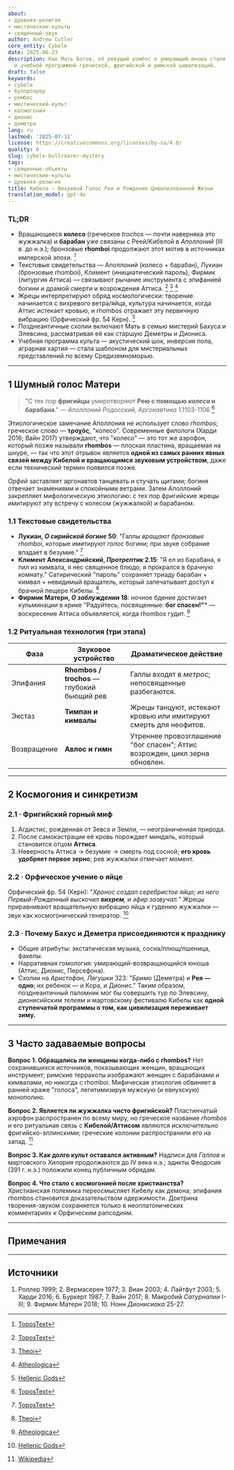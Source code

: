 ```yaml
---
about:
- древняя-религия
- мистические-культы
- священный-звук
author: Andrew Cutler
core_entity: Cybele
date: 2025-06-23
description: Как Мать Богов, её ревущий ромбос и умирающий юноша стали саундтреком
  и учебной программой греческой, фригийской и римской цивилизаций.
draft: false
keywords:
- cybele
- буллроарер
- ромбос
- мистический-культ
- космогония
- дионис
- деметра
lang: ru
lastmod: '2025-07-11'
license: https://creativecommons.org/licenses/by-sa/4.0/
quality: 6
slug: cybele-bullroarer-mystery
tags:
- священные-объекты
- мистические-культы
- древняя-религия
title: Кибела — Вихревой Голос Реи и Рождение Цивилизованной Жизни
translation_model: gpt-4o
---
```


### TL;DR
* Вращающееся **колесо** (греческое _trochos_ — почти наверняка это жужжалка) и **барабан** уже связаны с Реей/Кибелой в *Аполлоний* (III в. до н.э.); бронзовые **rhomboi** продолжают этот мотив в источниках имперской эпохи. [^oai1] 
* Текстовые свидетельства — Аполлоний (колесо + барабан), Лукиан (бронзовые rhomboi), Климент (инициатический пароль), Фирмик (литургия Аттиса) — связывают рычание инструмента с эпифанией богини и драмой смерти и возрождения Аттиса. [^oai2] [^oai3] [^oai4] 
* Жрецы интерпретируют обряд космологически: творение начинается с вихревого ветра/яйца, культура начинается, когда Аттис истекает кровью, и rhombos отражает эту первичную вибрацию (Орфический фр. 54 Керн). [^oai5] 
* Позднеантичные схолии включают Мать в семью мистерий Бахуса и Элевсина, рассматривая её как старшую Деметры и Диониса. 
* Учебная программа культа — акустический шок, инверсия пола, аграрная хартия — стала шаблоном для мистериальных представлений по всему Средиземноморью.

---

## 1 Шумный голос Матери

> "С тех пор **фригийцы** умиротворяют **Рею с помощью *колеса* и барабана**." — *Аполлоний Родосский, Аргонавтика* 1.1103-1106  [^oai1]

Этиологическое замечание Аполлония не использует слово _rhombos_; греческое слово — **τροχός**, "колесо". Современные филологи (Харди 2016; Вайн 2017) утверждают, что "колесо" — это тот же аэрофон, который позже называли **rhombos** — плоская пластина, вращаемая на шнуре, — так что этот отрывок является **одной из самых ранних явных связей между Кибелой и вращающимся звуковым устройством**, даже если технический термин появился позже.

*Орфей* заставляет аргонавтов танцевать и стучать щитами; богиня отвечает знамениями и спокойными ветрами. Затем Аполлоний закрепляет мифологическую этиологию: с тех пор фригийские жрецы имитируют эту встречу с колесом (жужжалкой) и барабаном.

### 1.1 Текстовые свидетельства

* **Лукиан, *О сирийской богине* 50**: "Галлы *вращают бронзовые rhomboi*, которые имитируют голос богини; при звуке собрание впадает в безумие."  [^oai2]  
* **Климент Александрийский, *Протрептик* 2.15**: "Я ел из барабана, я пил из кимвала, я нес священное блюдо, я прокрался в брачную комнату." Сатирический "пароль" сохраняет триаду барабан + кимвал + невидимый вращатель, который запечатывает доступ к брачной пещере Кибелы.  [^oai3]  
* **Фирмик Матерн, *О заблуждении* 18**: ночное бдение достигает кульминации в крике "Радуйтесь, посвященные: **бог спасен!"*** — воскресение Аттиса объявляется, когда rhombos гудит.  [^oai4]  

### 1.2 Ритуальная технология (три этапа)

| Фаза      | Звуковое устройство       | Драматическое действие |
|-----------|---------------------------|------------------------|
| Эпифания | **Rhombos / trochos** — глубокий бьющий рев | Галлы входят в *метрос*; непосвященные разбегаются. |
| Экстаз | **Тимпан и кимвалы** | Жрецы танцуют, истекают кровью или имитируют смерть для неофитов. |
| Возвращение | **Авлос и гимн** | Утреннее провозглашение "бог спасен"; Аттис возрожден, цикл зерна обновлен. |

---

## 2 Космогония и синкретизм

### 2.1 · Фригийский горный миф  
1. Агдистис, рожденная от Зевса и Земли, — неограниченная природа.  
2. После самокастрации её кровь порождает миндаль, который становится отцом **Аттиса**.  
3. Неверность Аттиса → безумие → смерть под сосной; **его кровь удобряет первое зерно**; рев жужжалки отмечает момент.

### 2.2 · Орфическое учение о яйце  
Орфический фр. 54 (Керн): "*Хронос создал серебристое яйцо; из него Первый-Рожденный выскочил **вихрем**, и эфир зазвучал.*" Жрецы приравнивают вращательную вибрацию яйца к гудению жужжалки — звук как космогонический генератор.  [^oai5]

### 2.3 · Почему Бахус и Деметра присоединяются к празднику 
* Общие атрибуты: экстатическая музыка, сосна/плющ/пшеница, факелы. 
* Нарративная гомология: умирающий-возвращающийся юноша (Аттис, Дионис, Персефона). 
* Схолии на *Аристофан, Лягушки* 323: "*Бримо* (Деметра) и **Рея — одно**; их ребенок — и Кора, и Дионис." Таким образом, позднеантичный паломник мог бы совершить тур по Элевсину, дионисийским *телеям* и мартовскому фестивалю Кибелы как **одной ступенчатой программы о том, как цивилизация переживает зиму.**

---

## 3 Часто задаваемые вопросы

**Вопрос 1. Обращались ли женщины когда-либо с rhombos?** 
Нет сохранившихся источников, показывающих женщин, вращающих инструмент; римские терракоты изображают женщин с барабанами и кимвалами, но никогда с rhomboi. Мифическая этиология обвиняет в ранней краже "голоса", легитимизируя мужскую (и евнухскую) монополию.

**Вопрос 2. Является ли жужжалка чисто фригийской?** 
Пластинчатый аэрофон распространен по всему миру, но греческое название _rhombos_ и его ритуальная связь с **Кибелой/Аттисом** являются исключительно фригийско-эллинскими; греческие колонии распространили его на запад. [^oai6]

**Вопрос 3. Как долго культ оставался активным?** 
Надписи для *Галлов* и мартовского *Хилария* продолжаются до IV века н.э.; эдикты Феодосия (391 г. н.э.) положили конец публичным обрядам.

**Вопрос 4. Что стало с космогонией после христианства?** 
Христианская полемика переосмысляет Кибелу как демона; эпифания rhombos становится доказательством одержимости. Доктрина творения-звуком сохраняется только в неоплатонических комментариях к Орфическим рапсодиям.

---

## Примечания 

[^oai1]: [ToposText](https://topostext.org/work/126)
[^oai2]: [ToposText](https://topostext.org/work/340)
[^oai3]: [Theoi](https://www.theoi.com/Text/ClementExhortation1.html)
[^oai4]: [Atheologica](https://atheologica.wordpress.com/2011/11/13/the-mystery-cults-christianity/)
[^oai5]: [Hellenic Gods](https://www.hellenicgods.org/orphic-rhapsodies------24)
[^oai6]: [Wikipedia](https://en.wikipedia.org/wiki/Bullroarer)
[^1]: *Аполлоний Родосский, Аргонавтика* 1.1103-1106, ред. Виан 2003. NB: греческое **τροχός** "колесо", не "rhombos". [^oai1] 
[^2]: Лукиан, *О сирийской богине* 50-51, греческий текст в Лайтфут 2003. [^oai2] 
[^3]: Климент Александрийский, *Протрептик* 2.15-17, пер. Баттерворт 1919. [^oai3] 
[^4]: Орфический фр. 54 Керн, текст + обсуждение в Харди 2016. [^oai5] 
[^5]: Схолии на *Аристофан, Лягушки* 323; ср. Диодор 3.62-63.

---

## Источники 
1. Роллер 1999; 2. Вермасерен 1977; 3. Виан 2003; 4. Лайтфут 2003; 5. Харди 2016; 6. Буркерт 1987; 7. Вайн 2017; 8. Макробий *Сатурналии* I-III; 9. Фирмик Матерн 2018; 10. Нонн *Дионисиака* 25-27.